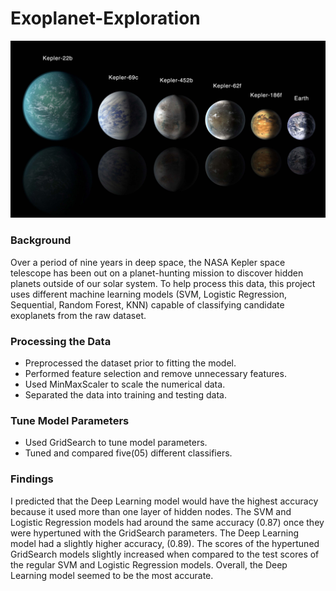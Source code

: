 # Exoplanet-Exploration

![alt text](https://github.com/Claude-Hanfou/Exoplanet-Exploration/blob/main/Images/exoplanets.jpg "planet")


### Background
Over a period of nine years in deep space, the NASA Kepler space telescope has been out on a planet-hunting mission to discover hidden planets outside of our solar system.
To help process this data, this project uses different machine learning models  (SVM, Logistic Regression, Sequential, Random Forest, KNN) capable of classifying candidate exoplanets from the raw dataset.

### Processing the Data

* Preprocessed the dataset prior to fitting the model.
* Performed feature selection and remove unnecessary features.
* Used MinMaxScaler to scale the numerical data.
* Separated the data into training and testing data.


### Tune Model Parameters

* Used GridSearch to tune model parameters.
* Tuned and compared five(05) different classifiers.


### Findings
I predicted that the Deep Learning model would have the highest accuracy because it used more than one layer of hidden nodes. The SVM and Logistic Regression models had around the same accuracy (0.87) once they were hypertuned with the GridSearch parameters. The Deep Learning model had a slightly higher accuracy, (0.89). The scores of the hypertuned GridSearch models slightly increased when compared to the test scores of the regular SVM and Logistic Regression models. Overall, the Deep Learning model seemed to be the most accurate.
